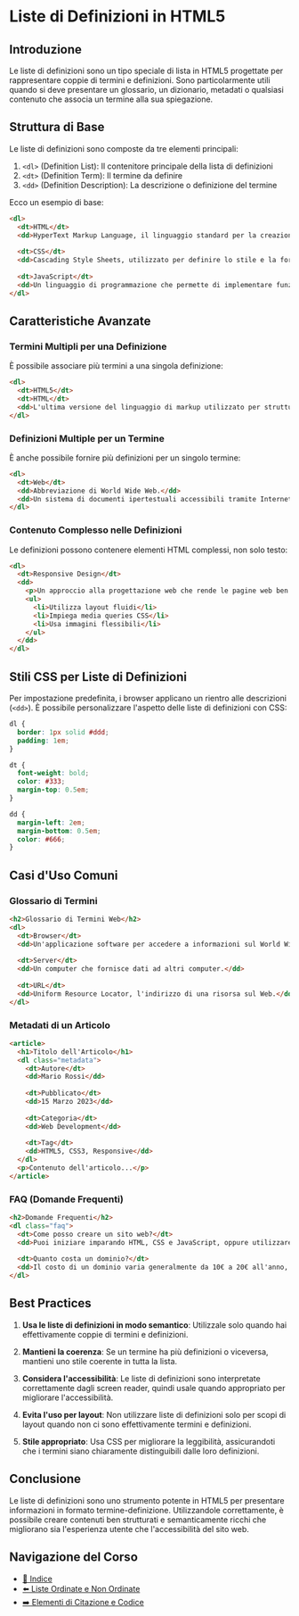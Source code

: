 # Liste di Definizioni in HTML5

## Introduzione

Le liste di definizioni sono un tipo speciale di lista in HTML5 progettate per rappresentare coppie di termini e definizioni. Sono particolarmente utili quando si deve presentare un glossario, un dizionario, metadati o qualsiasi contenuto che associa un termine alla sua spiegazione.

## Struttura di Base

Le liste di definizioni sono composte da tre elementi principali:

1. `<dl>` (Definition List): Il contenitore principale della lista di definizioni
2. `<dt>` (Definition Term): Il termine da definire
3. `<dd>` (Definition Description): La descrizione o definizione del termine

Ecco un esempio di base:

```html
<dl>
  <dt>HTML</dt>
  <dd>HyperText Markup Language, il linguaggio standard per la creazione di pagine web.</dd>
  
  <dt>CSS</dt>
  <dd>Cascading Style Sheets, utilizzato per definire lo stile e la formattazione di documenti HTML.</dd>
  
  <dt>JavaScript</dt>
  <dd>Un linguaggio di programmazione che permette di implementare funzionalità complesse nelle pagine web.</dd>
</dl>
```

## Caratteristiche Avanzate

### Termini Multipli per una Definizione

È possibile associare più termini a una singola definizione:

```html
<dl>
  <dt>HTML5</dt>
  <dt>HTML</dt>
  <dd>L'ultima versione del linguaggio di markup utilizzato per strutturare il contenuto sul web.</dd>
</dl>
```

### Definizioni Multiple per un Termine

È anche possibile fornire più definizioni per un singolo termine:

```html
<dl>
  <dt>Web</dt>
  <dd>Abbreviazione di World Wide Web.</dd>
  <dd>Un sistema di documenti ipertestuali accessibili tramite Internet.</dd>
</dl>
```

### Contenuto Complesso nelle Definizioni

Le definizioni possono contenere elementi HTML complessi, non solo testo:

```html
<dl>
  <dt>Responsive Design</dt>
  <dd>
    <p>Un approccio alla progettazione web che rende le pagine web ben visualizzabili su diversi dispositivi e dimensioni di finestra/schermo.</p>
    <ul>
      <li>Utilizza layout fluidi</li>
      <li>Impiega media queries CSS</li>
      <li>Usa immagini flessibili</li>
    </ul>
  </dd>
</dl>
```

## Stili CSS per Liste di Definizioni

Per impostazione predefinita, i browser applicano un rientro alle descrizioni (`<dd>`). È possibile personalizzare l'aspetto delle liste di definizioni con CSS:

```css
dl {
  border: 1px solid #ddd;
  padding: 1em;
}

dt {
  font-weight: bold;
  color: #333;
  margin-top: 0.5em;
}

dd {
  margin-left: 2em;
  margin-bottom: 0.5em;
  color: #666;
}
```

## Casi d'Uso Comuni

### Glossario di Termini

```html
<h2>Glossario di Termini Web</h2>
<dl>
  <dt>Browser</dt>
  <dd>Un'applicazione software per accedere a informazioni sul World Wide Web.</dd>
  
  <dt>Server</dt>
  <dd>Un computer che fornisce dati ad altri computer.</dd>
  
  <dt>URL</dt>
  <dd>Uniform Resource Locator, l'indirizzo di una risorsa sul Web.</dd>
</dl>
```

### Metadati di un Articolo

```html
<article>
  <h1>Titolo dell'Articolo</h1>
  <dl class="metadata">
    <dt>Autore</dt>
    <dd>Mario Rossi</dd>
    
    <dt>Pubblicato</dt>
    <dd>15 Marzo 2023</dd>
    
    <dt>Categoria</dt>
    <dd>Web Development</dd>
    
    <dt>Tag</dt>
    <dd>HTML5, CSS3, Responsive</dd>
  </dl>
  <p>Contenuto dell'articolo...</p>
</article>
```

### FAQ (Domande Frequenti)

```html
<h2>Domande Frequenti</h2>
<dl class="faq">
  <dt>Come posso creare un sito web?</dt>
  <dd>Puoi iniziare imparando HTML, CSS e JavaScript, oppure utilizzare un sistema di gestione dei contenuti come WordPress.</dd>
  
  <dt>Quanto costa un dominio?</dt>
  <dd>Il costo di un dominio varia generalmente da 10€ a 20€ all'anno, a seconda dell'estensione e del registrar.</dd>
</dl>
```

## Best Practices

1. **Usa le liste di definizioni in modo semantico**: Utilizzale solo quando hai effettivamente coppie di termini e definizioni.

2. **Mantieni la coerenza**: Se un termine ha più definizioni o viceversa, mantieni uno stile coerente in tutta la lista.

3. **Considera l'accessibilità**: Le liste di definizioni sono interpretate correttamente dagli screen reader, quindi usale quando appropriato per migliorare l'accessibilità.

4. **Evita l'uso per layout**: Non utilizzare liste di definizioni solo per scopi di layout quando non ci sono effettivamente termini e definizioni.

5. **Stile appropriato**: Usa CSS per migliorare la leggibilità, assicurandoti che i termini siano chiaramente distinguibili dalle loro definizioni.

## Conclusione

Le liste di definizioni sono uno strumento potente in HTML5 per presentare informazioni in formato termine-definizione. Utilizzandole correttamente, è possibile creare contenuti ben strutturati e semanticamente ricchi che migliorano sia l'esperienza utente che l'accessibilità del sito web.

## Navigazione del Corso
- [📑 Indice](../README.md)
- [⬅️ Liste Ordinate e Non Ordinate](./03-ListeOrdinateNonOrdinate.md)
- [➡️ Elementi di Citazione e Codice](./05-CitazioniCodice.md)